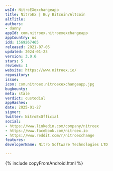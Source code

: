 ```yaml
---
wsId: NitroEXexchangeapp
title: NitroEx | Buy Bitcoin/Altcoin
altTitle: 
authors:
- danny
appId: com.nitroex.nitroexexchangeapp
appCountry: us
idd: 1569267465
released: 2021-07-05
updated: 2024-01-23
version: 3.0.6
stars: 5
reviews: 1
website: https://www.nitroex.io/
repository: 
issue: 
icon: com.nitroex.nitroexexchangeapp.jpg
bugbounty: 
meta: stale
verdict: custodial
appHashes: 
date: 2025-01-27
signer: 
twitter: NitroExOfficial
social:
- https://www.linkedin.com/company/nitroex
- https://www.facebook.com/nitroex.io
- https://www.reddit.com/r/nitroexchange
features: 
developerName: Nitro Software Technologies LTD

---
```


{% include copyFromAndroid.html %}
